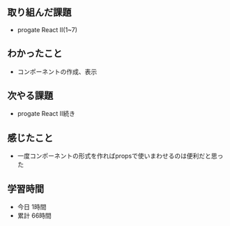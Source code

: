 ## 取り組んだ課題
- progate React Ⅱ(1~7)
## わかったこと
- コンポーネントの作成、表示
## 次やる課題
- progate React Ⅱ続き
## 感じたこと
- 一度コンポーネントの形式を作ればpropsで使いまわせるのは便利だと思った
## 学習時間
- 今日 1時間
- 累計 66時間
